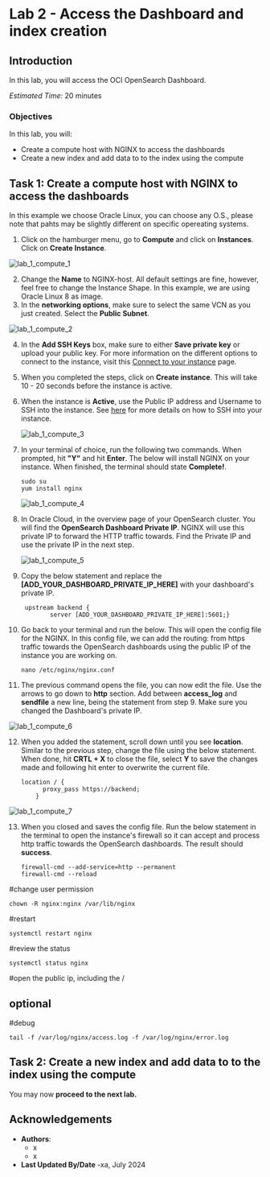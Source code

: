 # Lab 2 - Access the Dashboard and index creation

## Introduction

In this lab, you will access the OCI OpenSearch Dashboard.

*Estimated Time:* 20 minutes

### Objectives

In this lab, you will:
* Create a compute host with NGINX to access the dashboards
* Create a new index and add data to to the index using the compute


## Task 1: Create a compute host with NGINX to access the dashboards

In this example we choose Oracle Linux, you can choose any O.S., please note that pahts may be slightly different on specific opereating systems.

1.	Click on the hamburger menu, go to **Compute** and click on **Instances**. Click on **Create Instance**.

   ![lab_1_compute_1](images/compute_1.png)
   
2.	Change the **Name** to NGINX-host. All default settings are fine, however, feel free to change the Instance Shape. In this example, we are using Oracle Linux 8 as image.
3.	In the **networking options**, make sure to select the same VCN as you just created. Select the **Public Subnet**.

   ![lab_1_compute_2](images/compute_2.png)

4. In the **Add SSH Keys** box, make sure to either **Save private key** or upload your public key. For more information on the different options to connect to the instance, visit this [Connect to your instance](https://docs.oracle.com/en-us/iaas/Content/GSG/Tasks/testingconnection.htm) page.
5. When you completed the steps, click on **Create instance**. This will take 10 - 20 seconds before the instance is active.
6. When the instance is **Active**, use the Public IP address and Username to SSH into the instance. See [here](https://docs.oracle.com/en-us/iaas/Content/GSG/Tasks/testingconnection.htm) for more details on how to SSH into your instance.

   ![lab_1_compute_3](images/compute_3.png)

7. In your terminal of choice, run the following two commands. When prompted, hit **"Y"** and hit **Enter**. The below will install NGINX on your instance. When finished, the terminal should state **Complete!**.
    ```
    sudo su
    yum install nginx
    ```

   ![lab_1_compute_4](images/compute_4.png)
    
8. In Oracle Cloud, in the overview page of your OpenSearch cluster. You will find the **OpenSearch Dashboard Private IP**. NGINX will use this private IP to forward the HTTP traffic towards. Find the Private IP and use the private IP in the next step.

   ![lab_1_compute_5](images/compute_5.png)

9. Copy the below statement and replace the **[ADD_YOUR_DASHBOARD_PRIVATE_IP_HERE]** with your dashboard's private IP. 
   ```
    upstream backend {
           server [ADD_YOUR_DASHBOARD_PRIVATE_IP_HERE]:5601;}
   ```

10. Go back to your terminal and run the below. This will open the config file for the NGINX. In this config file, we can add the routing: from https traffic towards the OpenSearch dashboards using the public IP of the instance you are working on.
    ```
    nano /etc/nginx/nginx.conf
    ```

11. The previous command opens the file, you can now edit the file. Use the arrows to go down to **http** section. Add between **access_log** and **sendfile** a new line, being the statement from step 9. Make sure you changed the Dashboard's private IP.

   ![lab_1_compute_6](images/compute_6.png)

12. When you added the statement, scroll down until you see **location**. Similar to the previous step, change the file using the below statement. When done, hit **CRTL + X** to close the file, select **Y** to save the changes made and following hit enter to overwrite the current file.

    ```
    location / {
          proxy_pass https://backend;
        }
    ```

   ![lab_1_compute_7](images/compute_7.png)


13. When you closed and saves the config file. Run the below statement in the terminal to open the instance's firewall so it can accept and process http traffic towards the OpenSearch dashboards. The result should **success**.

    ```
    firewall-cmd --add-service=http --permanent
    firewall-cmd --reload
    ```

#change user permission
   ```
   chown -R nginx:nginx /var/lib/nginx
   ```

#restart
   ```
   systemctl restart nginx
   ```

#review the status
   ```
   systemctl status nginx
   ```

#open the public ip, including the /



## optional
#debug 
   ```
   tail -f /var/log/nginx/access.log -f /var/log/nginx/error.log
   ```

## Task 2: Create a new index and add data to to the index using the compute





You may now **proceed to the next lab.**

## Acknowledgements
* **Authors**:
    * x
    * x
* **Last Updated By/Date** -xa, July 2024

